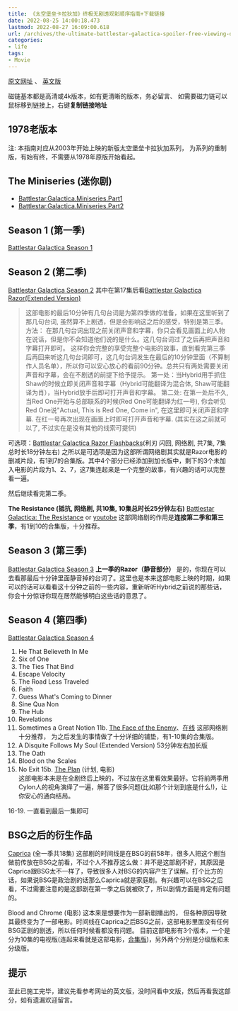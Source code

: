 ```yaml
---
title: 《太空堡垒卡拉狄加》终极无剧透观影顺序指南+下载链接
date: 2022-08-25 14:00:18.473
lastmod: 2022-08-27 16:09:00.618
url: /archives/the-ultimate-battlestar-galactica-spoiler-free-viewing-order
categories: 
- life
tags: 
- Movie
---
```


[原文网址](https://kknews.cc/entertainment/jjnora6.html)
、
[英文版](https://thunderpeel2001.blogspot.com/2010/02/battlestar-galactica-viewing-order.html)

磁链基本都是高清或4k版本，如有更清晰的版本，务必留言、
如需要磁力链可以鼠标移到链接上，右键**复制链接地址**
## 1978老版本
注: 本指南对应从2003年开始上映的新版太空堡垒卡拉狄加系列， 为系列的重制版，有始有终，不需要从1978年原版开始看起。


## The Miniseries (迷你剧)
- [Battlestar.Galactica.Miniseries.Part1](magnet:?xt=urn:btih:ca22675d30c1011bc3b5b86971c4c1a5bc608a56&dn=Battlestar.Galactica.Miniseries.Part1.1080p.BluRay.x264.DTS-FraMeSToR%5Brartv%5D&tr=http%3A%2F%2Ftracker.trackerfix.com%3A80%2Fannounce&tr=udp%3A%2F%2F9.rarbg.me%3A2770&tr=udp%3A%2F%2F9.rarbg.to%3A2750)
- [Battlestar.Galactica.Miniseries.Part2](magnet:?xt=urn:btih:611c799d221b7aaa1318a717d4bc353644917303&dn=Battlestar.Galactica.Miniseries.Part2.1080p.BluRay.x264.DTS-FraMeSToR%5Brartv%5D&tr=http%3A%2F%2Ftracker.trackerfix.com%3A80%2Fannounce&tr=udp%3A%2F%2F9.rarbg.me%3A2820&tr=udp%3A%2F%2F9.rarbg.to%3A2760)
## Season 1 (第一季)
[Battlestar Galactica Season 1](magnet:?xt=urn:btih:55007f35b979fb60792ab95bf5ba5ade5e300e6e&dn=Battlestar.Galactica.2003.S01.1080p.BluRay.REMUX.VC-1.DTS-HD.MA.5.1-NOGRP%5Brartv%5D&tr=http%3A%2F%2Ftracker.trackerfix.com%3A80%2Fannounce&tr=udp%3A%2F%2F9.rarbg.me%3A2850&tr=udp%3A%2F%2F9.rarbg.to%3A2860&tr=udp%3A%2F%2Ftracker.fatkhoala.org%3A13800&tr=udp%3A%2F%2Ftracker.slowcheetah.org%3A14740)
## Season 2 (第二季)
[Battlestar Galactica Season 2](magnet:?xt=urn:btih:1efc0f019de1a5f9033e683d941e16fdf775bac4&dn=Battlestar.Galactica.2003.S02.1080p.BluRay.REMUX.AVC.DTS-HD.MA.5.1-NOGRP%5Brartv%5D&tr=http%3A%2F%2Ftracker.trackerfix.com%3A80%2Fannounce&tr=udp%3A%2F%2F9.rarbg.me%3A2790&tr=udp%3A%2F%2F9.rarbg.to%3A2830&tr=udp%3A%2F%2Ftracker.fatkhoala.org%3A13790&tr=udp%3A%2F%2Ftracker.tallpenguin.org%3A15710)
其中在第17集后看[Battlestar Galactica Razor(Extended Version)](magnet:?xt=urn:btih:e825b657ac962660604e496191a77f810909c4ba&amp;dn=Battlestar.Galactica.Razor.2007.EXTENDED.1080p.BluRay.x264-LEVERAGE&amp;tr=http%3A%2F%2Ftracker.trackerfix.com%3A80%2Fannounce&amp;tr=udp%3A%2F%2F9.rarbg.me%3A2710%2Fannounce&amp;tr=udp%3A%2F%2F11.rarbg.me%3A80%2Fannounce)
> 这部电影的最后10分钟有几句台词是为第四季做的准备，如果在这里听到了那几句台词, 虽然算不上剧透，但是会影响这之后的感受，特别是第三季。
方法：
在那几句台词出现之前关闭声音和字幕，你只会看见画面上的人物在说话，但是你不会知道他们说的是什么。这几句台词过了之后再把声音和字幕打开即可。
这样你会完整的享受完整个电影的故事，直到看完第三季后再回来听这几句台词即可，这几句台词发生在最后的10分钟里面（不算制作人员名单），所以你可以安心放心的看前90分钟。总共只有两处需要关闭声音和字幕，会在不剧透的前提下给予提示。
第一处：当Hybrid用手抓住Shaw的时候立即关闭声音和字幕（Hybrid可能翻译为混合体, Shaw可能翻译为肖），当Hybrid放手后即可打开声音和字幕。
第二处: 在第一处后不久, 当Red One开始与总部联系的时候(Red One可能翻译为红一号), 你会听见Red One说"Actual, This is Red One, Come in", 在这里即可关闭声音和字幕. 在红一号再次出现在画面上时即可打开声音和字幕. (其实在这之前就可以了, 不过实在是没有其他的线索可提供)

可选项：[Battlestar Galactica Razor Flashbacks](magnet:?xt=urn:btih:D06F404C8F2F9F0C416B32303F0AA39FBABD0081&dn=Battlestar+Galactica+Razor+Flashbacks+%5BH264+Eng+Ac3+Sub+Ita%5D%5BTNTVillage%5D&tr=http%3A%2F%2Ftracker.tntvillage.scambioetico.org%3A2710%2Fannounce&tr=udp%3A%2F%2Ftracker.tntvillage.scambioetico.org%3A2710%2Fannounce&tr=udp%3A%2F%2Ftracker.coppersurfer.tk%3A6969%2Fannounce&tr=udp%3A%2F%2Ftracker.openbittorrent.com%3A80%2Fannounce&tr=udp%3A%2F%2Ftracker.publicbt.com%3A80&tr=udp%3A%2F%2Ftracker.istole.it%3A80&tr=udp%3A%2F%2Fopen.demonii.com%3A1337%2Fannounce&tr=udp%3A%2F%2Ftracker.opentrackr.org%3A1337%2Fannounce&tr=http%3A%2F%2Ftracker.openbittorrent.com%3A80%2Fannounce&tr=udp%3A%2F%2Fopentracker.i2p.rocks%3A6969%2Fannounce&tr=udp%3A%2F%2Ftracker.internetwarriors.net%3A1337%2Fannounce&tr=udp%3A%2F%2Ftracker.leechers-paradise.org%3A6969%2Fannounce&tr=udp%3A%2F%2Fcoppersurfer.tk%3A6969%2Fannounce&tr=udp%3A%2F%2Ftracker.zer0day.to%3A1337%2Fannounce)(利刃 闪回, 网络剧, 共7集, 7集总时长18分钟左右)
之所以是可选项是因为这部所谓网络剧其实就是Razor电影的删减片段，有1到7的合集版。其中4个部分已经添加到加长版中，剩下的3个未加入电影的片段为1、2、7，这7集连起来是一个完整的故事，有兴趣的话可以完整看一遍。

然后继续看完第二季。


**The Resistance (抵抗, 网络剧, 共10集, 10集总时长25分钟左右)**
[Battlestar Galactica: The Resistance](https://dy.town/uploads/download/file/50046/Battlestar.Galactica.The.Resistance.Webisodes.SD.RUS.torrent) or [youtobe](https://www.youtube.com/watch?v=A1uXKLr3dyc)
这部网络剧的作用是**连接第二季和第三季**，有1到10的合集版，十分推荐。
## Season 3 (第三季)
[Battlestar Galactica Season 3](magnet:?xt=urn:btih:978de315c5674d1ef31ba967f74dfaa9fb2e3771&dn=Battlestar.Galactica.2003.S03.1080p.BluRay.REMUX.VC-1.DTS-HD.MA.5.1-NOGRP%5Brartv%5D&tr=http%3A%2F%2Ftracker.trackerfix.com%3A80%2Fannounce&tr=udp%3A%2F%2F9.rarbg.me%3A2990&tr=udp%3A%2F%2F9.rarbg.to%3A2910&tr=udp%3A%2F%2Ftracker.slowcheetah.org%3A14790&tr=udp%3A%2F%2Ftracker.tallpenguin.org%3A15760)
**上一季的Razor（静音部分）**
是的，你现在可以去看那最后十分钟里面静音掉的台词了。这里也是本来这部电影上映的时期，如果可以的话可以看看这十分钟之前的一些内容，重新听听Hybrid之前说的那些话，你会十分惊讶你现在居然能够明白这些话的意思了。
## Season 4 (第四季)
[Battlestar Galactica Season 4](magnet:?xt=urn:btih:7a04f2e3f070fabed8b0d83a5d423ed00ec3c2c3&dn=Battlestar.Galactica.2003.S04.1080p.BluRay.REMUX.VC-1.DTS-HD.MA.5.1-NOGRP%5Brartv%5D&tr=http%3A%2F%2Ftracker.trackerfix.com%3A80%2Fannounce&tr=udp%3A%2F%2F9.rarbg.me%3A2990&tr=udp%3A%2F%2F9.rarbg.to%3A2770&tr=udp%3A%2F%2Ftracker.thinelephant.org%3A12740&tr=udp%3A%2F%2Ftracker.fatkhoala.org%3A13730)
1.  He That Believeth In Me
2.  Six of One
3.  The Ties That Bind
4.  Escape Velocity
5.  The Road Less Traveled
6.  Faith
7.  Guess What's Coming to Dinner
8.  Sine Qua Non
9.  The Hub
10. Revelations
11. Sometimes a Great Notion
11b. [The Face of the Enemy](https://dy.town/uploads/download/file/50041/Battlestar.Galactica.Face.Of.The.Enemy.Single.File.Fanedit.HQ.torrent)、[在线](https://www.youtube.com/watch?v=dvhsSxyzvyk) 这部网络剧十分推荐， 为之后发生的事情做了十分详细的铺垫，有1-10集的合集版。
12. A Disquite Follows My Soul (Extended Version) 53分钟左右加长版
13. The Oath
14. Blood on the Scales
15. No Exit
15b. [The Plan](magnet:?xt=urn:btih:b9bff0bf6f13504ff530687426f88cc3d2b13f76&dn=Battlestar.Galactica.The.Plan.2009.1080p.BluRay.x264.DTS-EbP&tr=http%3A%2F%2Ftracker.trackerfix.com%3A80%2Fannounce&tr=udp%3A%2F%2F9.rarbg.me%3A2780&tr=udp%3A%2F%2F9.rarbg.to%3A2970) (计划, 电影)		
这部电影本来是在全剧终后上映的，不过放在这里看效果最好。它将前两季用Cylon人的视角演绎了一遍，解答了很多问题(比如那个计划到底是什么!)，让你安心的通向结局。

16-19. 一直看到最后一集即可

## BSG之后的衍生作品

[Caprica](magnet:?xt=urn:btih:cea3f71d201c44284c1b7a2871f0616d8b5072fd&dn=Caprica.S01.1080i.BluRay.REMUX.AVC.DTS-HD.MA.5.1-NOGRP%5Brartv%5D&tr=http%3A%2F%2Ftracker.trackerfix.com%3A80%2Fannounce&tr=udp%3A%2F%2F9.rarbg.me%3A2890&tr=udp%3A%2F%2F9.rarbg.to%3A2800&tr=udp%3A%2F%2Ftracker.fatkhoala.org%3A13750&tr=udp%3A%2F%2Ftracker.tallpenguin.org%3A15790) (全一季共18集)
这部剧的时间线是在BSG的前58年，很多人把这个剧当做前传放在BSG之前看，不过个人不推荐这么做：并不是这部剧不好，其原因是Caprica跟BSG太不一样了，导致很多人对BSG的内容产生了误解。打个比方的话，如果说BSG是政治剧的话那么Caprica就是家庭剧。有兴趣可以在BSG之后看，不过需要注意的是这部剧在第一季之后就被砍了，所以剧情方面是肯定有问题的。

Blood and Chrome (电影)
这本来是想要作为一部新剧播出的， 但各种原因导致其最终变为了一部电影。时间线在Caprica之后BSG之前，这部电影里面没有任何BSG正剧的剧透，所以任何时候看都没有问题。 目前这部电影有3个版本，一个是分为10集的电视版(连起来看就是这部电影，[合集版](magnet:?xt=urn:btih:012500751652a4d8616adaceeed3b51d803d29bb&dn=Battlestar.Galactica.Blood.and.Chrome.2012.1080p.BluRay.x264-GECKOS&tr=http%3A%2F%2Ftracker.trackerfix.com%3A80%2Fannounce&tr=udp%3A%2F%2F9.rarbg.me%3A2930&tr=udp%3A%2F%2F9.rarbg.to%3A2890))，另外两个分别是分级版和未分级版。

## 提示
至此已施工完毕，建议先看参考网址的英文版，没时间看中文版，然后再看我这部分，如有遗漏欢迎留言。
